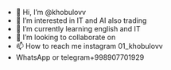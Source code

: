 - 👋 Hi, I’m @khobulovv
- 👀 I’m interested in IT and AI also trading 
- 🌱 I’m currently learning english and IT 
- 💞️ I’m looking to collaborate on 
- 📫 How to reach me instagram 01_khobulovv
- WhatsApp or telegram+998907701929

<!---
khobulovv/khobulovv is a ✨ special ✨ repository because its `README.md` (this file) appears on your GitHub profile.
You can click the Preview link to take a look at your changes.
--->
